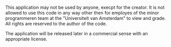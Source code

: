 This application may not be used by anyone, execpt for the creator.
It is not allowed to use this code in any way other then for employes of the minor programmeren team at the "Universiteit van Amsterdam" to view and grade.  
All rights are reserved to the author of the code.   

The application will be released later in a commercial sense with an appropriate license. 
